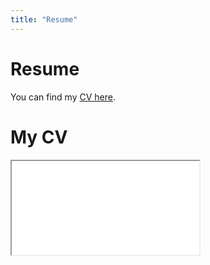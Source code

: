 ```yaml
---
title: "Resume"
---
```


# Resume 

You can find my [CV here](). 



<div class="custom-container">
        <h1 class="custom-cv-title">My CV</h1>
        <!-- PDF Embed Container -->
        <div class="custom-pdf-container">
            <!-- Update the 'src' attribute with your actual PDF location -->
            <iframe class="custom-cv-iframe" src="path/to/your-cv.pdf" title="My CV"></iframe>
        </div>
</div>
   

